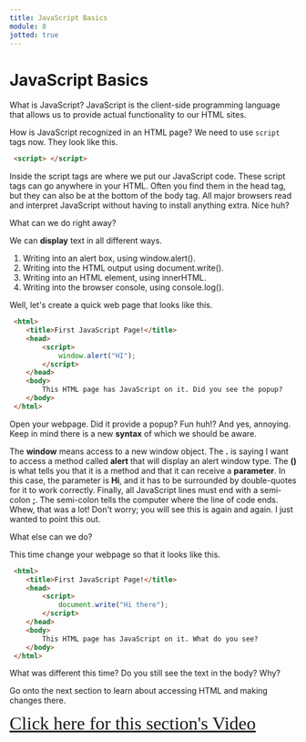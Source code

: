 ```yaml
---
title: JavaScript Basics
module: 8
jotted: true
---
```


# JavaScript Basics

What is JavaScript? JavaScript is the client-side programming language that allows us to provide actual functionality to our HTML sites.

How is JavaScript recognized in an HTML page? We need to use `script` tags now. They look like this.

```html
 <script> </script>
```

Inside the script tags are where we put our JavaScript code. These script tags can go anywhere in your HTML. Often you find them in the head tag, but they can also be at the bottom of the body tag. All major browsers read and interpret JavaScript without having to install anything extra. Nice huh?

What can we do right away?

We can **display** text in all different ways.

1. Writing into an alert box, using window.alert().
2. Writing into the HTML output using document.write().
3. Writing into an HTML element, using innerHTML.
4. Writing into the browser console, using console.log().


Well, let's create a quick web page that looks like this.

```html
 <html>
    <title>First JavaScript Page!</title>
    <head>
        <script>
            window.alert("HI");
        </script>
    </head>
    <body>
        This HTML page has JavaScript on it. Did you see the popup?
    </body>
 </html>
```

Open your webpage. Did it provide a popup? Fun huh!? And yes, annoying. Keep in mind there is a new **syntax** of which we should be aware.

The **window** means access to a new window object. The **.** is saying I want to access a method called **alert** that will display an alert window type. The **()** is what tells you that it is a method and that it can receive a **parameter**. In this case, the parameter is **Hi**, and it has to be surrounded by double-quotes for it to work correctly. Finally, all JavaScript lines must end with a semi-colon **;**. The semi-colon tells the computer where the line of code ends. Whew, that was a lot! Don't worry; you will see this is again and again. I just wanted to point this out.

What else can we do?

This time change your webpage so that it looks like this.

```html
 <html>
    <title>First JavaScript Page!</title>
    <head>
        <script>
            document.write("Hi there");
        </script>
    </head>
    <body>
        This HTML page has JavaScript on it. What do you see?
    </body>
 </html>
```
What was different this time? Do you still see the text in the body? Why?

Go onto the next section to learn about accessing HTML and making changes there.

<!-- video -->
<a href="https://umontana.zoom.us/recording/share/6dFr-xnF8-sGaodEKtbhSmUFedPM-UYgzA0BUOw5WeewIumekTziMw" target="_new" style="font-family:Ariel; font-size:32px;">Click here for this section's Video</a>